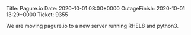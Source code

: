 Title: Pagure.io
Date: 2020-10-01 08:00+0000
OutageFinish: 2020-10-01 13:29+0000
Ticket: 9355

We are moving pagure.io to a new server running RHEL8 and python3.
